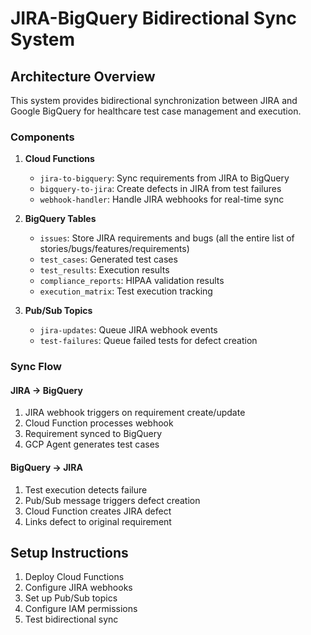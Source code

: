 # JIRA-BigQuery Bidirectional Sync System

## Architecture Overview

This system provides bidirectional synchronization between JIRA and Google BigQuery for healthcare test case management and execution.

### Components

1. **Cloud Functions**
   - `jira-to-bigquery`: Sync requirements from JIRA to BigQuery
   - `bigquery-to-jira`: Create defects in JIRA from test failures
   - `webhook-handler`: Handle JIRA webhooks for real-time sync

2. **BigQuery Tables**
   - `issues`: Store JIRA requirements and bugs (all the entire list of stories/bugs/features/requirements)
   - `test_cases`: Generated test cases
   - `test_results`: Execution results
   - `compliance_reports`: HIPAA validation results
   - `execution_matrix`: Test execution tracking

3. **Pub/Sub Topics**
   - `jira-updates`: Queue JIRA webhook events
   - `test-failures`: Queue failed tests for defect creation

### Sync Flow

#### JIRA → BigQuery
1. JIRA webhook triggers on requirement create/update
2. Cloud Function processes webhook
3. Requirement synced to BigQuery
4. GCP Agent generates test cases

#### BigQuery → JIRA
1. Test execution detects failure
2. Pub/Sub message triggers defect creation
3. Cloud Function creates JIRA defect
4. Links defect to original requirement

## Setup Instructions

1. Deploy Cloud Functions
2. Configure JIRA webhooks
3. Set up Pub/Sub topics
4. Configure IAM permissions
5. Test bidirectional sync
